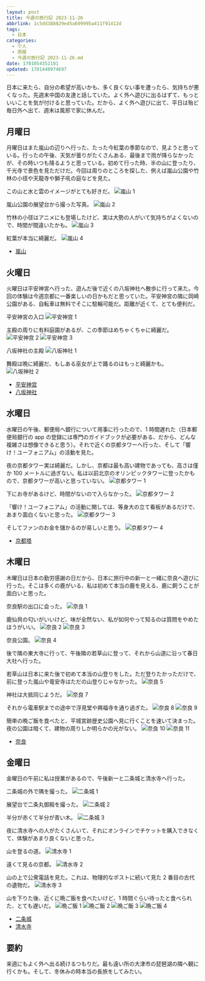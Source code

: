```yaml
---
layout: post
title: 今週の旅行記 2023-11-26
abbrlink: 1c5dd388829e45a699995a411f91412d
tags:
  - 日本
categories:
  - 个人
  - 周报
  - 今週の旅行記 2023-11-26.md
date: 1701054352101
updated: 1701440974697
---
```


日本に来たら、自分の希望が高いかも、多く良くない事を遭ったら、気持ちが悪くなった。先週末中国の友達と話していた。よく外へ遊びに出るはずて、もっといいことを気が付けると思っていた。だから、よく外へ遊びに出て、平日は殆ど毎日外へ出て、週末は風邪で家に休んだ。

## 月曜日

月曜日はまた嵐山の辺りへ行った、たった今紅葉の季節なので、見ようと思っている。行ったの午後、天気が曇りがたくさんある、最後まで雨が降らなかったが、その時いつも降るようと思っている。初めて行った時、半の山に登ったり、千光寺で景色を見ただけだ。今回は周りのところを探した、例えば嵐山公園や竹林の小径や天龍寺や獅子吼の庭などを見た。

この山と水と雲のイメージがとても好きだ。
![嵐山 1](https://image-proxy.rxliuli.com/?url=https://lh3.googleusercontent.com/pw/ADCreHdIo_nK75PHsTopOuW7WevXjy6At1FrIorlBqvHRdz2NiZFFbJOeIUDc29ysKz53t960MIPWWico9NwPjZS1olN19pNfBkXx4CKHRMv1Kq7IQmknM5YcElX_VUF945vN7pCxE99sLnBtAUM34fnexCQ=w2554-h1916-s-no-gm)

嵐山公園の展望台から撮った写真。
![嵐山 2](https://image-proxy.rxliuli.com/?url=https://lh3.googleusercontent.com/pw/ADCreHd36t8PZvjuXXFPi_9aahsXMuZsDLiE493Rc4sOPiPVqw32qfPGppxnZKtjO8AlWLtgIHmaS_djrCwOUfz3z9GHnBeyi7MJ5WUsrvtmsCexH4fTTs-BXRv0Yy5Eump2W11LJl84yXuoA5t_H8hffxjn=w2554-h1916-s-no-gm)

竹林の小径はアニメにも登場したけど、実は大勢の人がいて気持ちがよくないので、時間が間違いたかも。
![嵐山 3](https://image-proxy.rxliuli.com/?url=https://lh3.googleusercontent.com/pw/ADCreHf1IuvJyWvDJl8JiElYXw1VdYbelljwBaKX_kFS0j4YzOUYJiJXpg3amf63-vLuwxkc6e6sMRSMzQijBgqDWtVRcka2dZCHNE_6rToT0AAeDudnS3wyINGo9geVWpB3cgeGcyzMIF3wDbPsFRY_yOh8=w1438-h1916-s-no-gm)

紅葉が本当に綺麗だ。
![嵐山 4](https://image-proxy.rxliuli.com/?url=https://lh3.googleusercontent.com/pw/ADCreHdIXmT0onueS4rXllPed3gcqkUYK6qsTVvqGjRJ4BRTSqXkG_TeTo53GIgbZOpcaFj1czpMLPjcAtFe9qJjk6q1gZNHMdmMMxM21g5TP2BS5I33Aa3IceDlSCrVJk5vxZQwWUf3qGQycbTbIs0KfMUy=w1438-h1916-s-no-gm)

*   [嵐山](https://photos.app.goo.gl/kaiempVe5LsU64Gw5)

## 火曜日

火曜日は平安神宮へ行った、遊んだ後で近くの八坂神社へ散歩に行って来た。今回の体験は今週京都に一番楽しいの日かもだと思っていた。平安神宮の隣に岡崎公園がある、自転車は無料でそこに駐輪可能だ。距離が近くて、とても便利だ。

平安神宮の入口
![平安神宫 1](https://image-proxy.rxliuli.com/?url=https://lh3.googleusercontent.com/pw/ADCreHdQcSiZ7VKtazrBDc8q4hCFBdHcNRsWbS9s8uU0ftt44XVExy76q38_RHcfoQ8CC6a3ke7ma8d4oFWV1BMJoMrecOtmkdmjjtCLnxuCCiCXZlVSYHE-c1W3CiG9aCwckV0moZUhilafTek5U1LfHmQl=w2554-h1916-s-no-gm)

主殿の周りに有料庭園があるが、この季節はめちゃくちゃに綺麗だ。
![平安神宫 2](https://image-proxy.rxliuli.com/?url=https://lh3.googleusercontent.com/pw/ADCreHcsl6STDx8G5neH6AlEL5d1U0AEYn5QOa3JbxXQY_xmVm0rnZhkTxRTpJv_l3Ng3DktnjwGsU0rqlJySxyh4MghuKsRw193ojoy-qaTQ6xwl6pfgJOp46eFG2YJJaZDyIWQAnGJA7CpdWUGKJAG1G0q=w2554-h1916-s-no-gm)
![平安神宫 3](https://image-proxy.rxliuli.com/?url=https://lh3.googleusercontent.com/pw/ADCreHf0tKdik8kC2lX7F1lCwSWa78KDno4WhZvh97jp0UJE-K4haF1HKDFtDdBfs0b7VqnNcXoXeXuGvsZEMCwwZKdhWisOOI-SIWidxzHVX3JCU4NSp8DstjjvtX8_oNG38wPq81UPpPvMqzPdgqTXEVvn=w2554-h1916-s-no-gm)

八坂神社の主殿
![八坂神社 1](https://image-proxy.rxliuli.com/?url=https://lh3.googleusercontent.com/pw/ADCreHe7FlQ1RIi4HgZfdCsFYnVPUtcVmF2al5Aw5yQpU2ZxzNh3yIV_0L8MgCV1FnAGj20_znDh1RtIxb9mok2fdXRxrc9wGfWY6wyjdrUnxu7nj6yywR-1aJ5lDJPfvRUUIa3klRy4yjhiiEhcY5Nuhz_7=w2554-h1916-s-no-gm)

舞殿は晩に綺麗だ、もしある巫女が上で踊るのはもっと綺麗かも。
![八坂神社 2](https://image-proxy.rxliuli.com/?url=https://lh3.googleusercontent.com/pw/ADCreHdaHGEOXycTqSkM-ZLPVFkmM1zLeOmcwdCBVD2xOizWmqlrc8CUhH3WyfuIptFrxe5HU0Ln0Pa3LKIbAGv1MEbkfsm1Z3l64f29QaTbC33NbzUKtDtP_NbtH0MqedB1d_0tYWW5oC5dKsy1ZG9sVoKM=w2554-h1916-s-no-gm)

*   [平安神宫](https://photos.app.goo.gl/FnT6LiWQLG5NgCuQA)
*   [八坂神社](https://photos.app.goo.gl/xk2tAFcN4vumQmSA6)

## 水曜日

水曜日の午後、郵便局へ銀行について用事に行ったので、1 時間遅れた（日本郵便局銀行の app の登録には専門のガイドブックが必要がある、だから、どんな複雑さは想像できると思う）。それで近くの京都タワーへ行った、そして「響け！ユーフォニアム」の活動を見た。

夜の京都タワー実は綺麗だ。しかし、京都は最も高い建物であっても、高さは僅か 100 メートルに過ぎない。私は以前北京のオリンピックタワーに登ったかもので、京都タワーが高いと思っていない。
![京都タワー 1](https://image-proxy.rxliuli.com/?url=https://lh3.googleusercontent.com/pw/ADCreHehDH9HHuJqQtlTapVXKV5Izgqqm-GfJviJePYuwxgylgrJBdCnArr3IvZKAMBunCcnHmnQX53Y_hrJgQ3ktwFALI_TcKEOVKngdfFsVL7NRp2rMVenmocCDEDtd1pRrYSaKbd90rb_kzEyR9xqVUE-=w1438-h1916-s-no-gm)

下にお寺があるけど、時間がないので入らなかった。
![京都タワー 2](https://image-proxy.rxliuli.com/?url=https://lh3.googleusercontent.com/pw/ADCreHfslLg95IvQJNgYVOCRvGf4sky8jUfKr2Gm9OUwnGCrgo8L1sl9982yqMZAlcikPVsxCoqBlUBG0wUijy-w3HCuhkaewztoOlK26-NBrw5ZBeoKa4MuacpA2lqcv7G4ZhBkSSjExDNOUc0jc8KRgwvh=w2554-h1916-s-no-gm)

「響け！ユーフォニアム」の活動に関しては、等身大の立て看板があるだけで、あまり面白くないと思った。
![京都タワー 3](https://image-proxy.rxliuli.com/?url=https://lh3.googleusercontent.com/pw/ADCreHcpN0eyNkalTsCC_VE-5mJmwfKxpG5GxEIH90KCkVwgG6INH5JB_ekINp2D-ZozIsL48WoMWvBasN8CiRdUMLH8UHXunORovFVOqfQ4i6Ytt6jHaBxTRH9Dzgtx5CUGqofOnK21LcgrSiPDNPYDXNfm=w2554-h1916-s-no-gm)

そしてファンのお金を儲かるのが易しいと思う。
![京都タワー 4](https://image-proxy.rxliuli.com/?url=https://lh3.googleusercontent.com/pw/ADCreHdCyhlzXPLj23-RCbGEKlq_QzARH6Q9NhnYBdsNVSf02DBHBWed8fNotDzEQzz_dUQZIuEZtoZF7RVZP0CONKu7pvk5NEl8o9y78R8ll-fEAAz7LycEjgPvQ-xR1MZWY41T__-5xkXi51ItI58LUR8l=w2554-h1916-s-no-gm)

*   [京都塔](https://photos.app.goo.gl/9unL9DtzwgrZ4ep5A)

## 木曜日

木曜日は日本の勤労感謝の日だから、日本に旅行中の新一と一緒に奈良へ遊びに行った。そこは多くの鹿がいる、私は初めて本当の鹿を見える、鹿に飼うことが面白いと思った。

奈良駅の出口に会った。
![奈良 1](https://image-proxy.rxliuli.com/?url=https://lh3.googleusercontent.com/pw/ADCreHeVrB6NThNeDI75luuyPBQgpfaKvJurKIYBsN7Hzgzv_J1QOL5_z44Cl_DYKjFkk_xDwTJFMYDlgtdj6_k1cz-Nyki5jeoBl4V5y-U66ezpm0jUShjgyUrh0ZT0XZWouSiOMKMKUy8wujS-6P8-Cqjf=w2554-h1916-s-no-gm)

鹿仙貝の匂いがいいけど、味が全然ない、私が如何やって知るのは質問をやめたほうがいい。
![奈良 2](https://image-proxy.rxliuli.com/?url=https://lh3.googleusercontent.com/pw/ADCreHdZaQNzIOjuclV4F6Jx5-V5XmWuzd9mEEVIvIiU3UpypsB_mSoitemAn8e1uyQRTR_bvXw8rkIDmOH3QJ7kWRtdtmGmLORP0LhSBTwu72ZWQLkwCtbSIbnb7GicIplsOjNFU3O_ThzWjVSW2GHa2LOa=w1438-h1916-s-no-gm)
![奈良 3](https://image-proxy.rxliuli.com/?url=https://lh3.googleusercontent.com/pw/ADCreHfwHivA-invBNdzDeBS-pQaJBvPEHHT2DrNyqPN5_4asZvWZmOIBx_w_Q2-tOXZNnBc39RaLluJ7pyEc_80RtWG6eihvNlKBLPlhw4WxYP83AkaOe9G8QRSljxKXgwV656bfg1-LBgJXN7BmchvOPsp=w1438-h1916-s-no-gm)

奈良公園。
![奈良 4](https://image-proxy.rxliuli.com/?url=https://lh3.googleusercontent.com/pw/ADCreHfIznjHr0BMEBGZsMP1ghJR842HCCFfTosTW07sAsx16IoTdOvto_VvzSXG4oQ_19WXG6qkSkU17n_auIQQ3CQtHBay3LjYHuQg3PZXanii3RMw9a6p8jiOlS6AYDZfiiTYbQK-Magvab47m3Pjxd3q=w2554-h1916-s-no-gm)

後で隣の東大寺に行って、午後隣の若草山に登って、それから山道に沿って春日大社へ行った。

若草山は日本に来た後で初めて本当の山登りをした。ただ登りたかっただけで、前に登った嵐山や竜安寺はただの山登りじゃなかった。
![奈良 5](https://image-proxy.rxliuli.com/?url=https://lh3.googleusercontent.com/pw/ADCreHcuqLw8Dk7gZpWp6eiznKg80BfM7pY418elXMuB8jeIQuE3PpgaNF33BahmR6S6t53zh1KdMC4XFA9sWD80IOuaw2WME2V5MQMko_YDyEKam8NBXHfO749bTeQ5yGZrPPWXLC7pVgo_7vmjuJcfFBFw=w2554-h1916-s-no-gm)

神社は大抵同じようだ。
![奈良 7](https://image-proxy.rxliuli.com/?url=https://lh3.googleusercontent.com/pw/ADCreHdkXomi95TGI6ZlGZI6JRjnsi2ZzUmUPEOpU5paC2fggO6H6h4EaVJyE8e53r4INRZa2cAmFHmMexh-biamswJeeGcZVamxfcmV-PpK6s4eMnbTHBhHecpL78m9Ni8V4EioQigp5Av7WThSAvNae3FC=w2554-h1916-s-no-gm)

それから電車駅までの途中で浮見堂や興福寺を通り過ぎた。
![奈良 8](https://image-proxy.rxliuli.com/?url=https://lh3.googleusercontent.com/pw/ADCreHe8VO68aEyzo718tiDXJx0mvamp7z0NbQaBiN-8GL5KW55ezR_Sn0CjiUdqG18GPeOYy_nQ_r-FVQZwIOP3lR1XctGRg835EYsazULUj0KE51gNGStzABNYwCy7AYrCE3ZUeGW8mJ2ICpcvSGFpZ9E9=w2554-h1916-s-no-gm)
![奈良 9](https://image-proxy.rxliuli.com/?url=https://lh3.googleusercontent.com/pw/ADCreHde8gEW3Z4j3OsEu3DrTwUbz2Ja3r-Bf4KCvbbVOvioKxkviPYUB2o3j53n16v0JdZPrqf1JWCrNK3nM4zqRwho5hS1pyZsIDKX9lG5-Lvs2-iUYgnd7qUHw-TcJgJ0zburKuqCvNqLVCyQUpeK0PTZ=w2554-h1916-s-no-gm)

簡単の晩ご飯を食べたと、平城宮跡歴史公園へ見に行くことを速いて決まった。夜の公園は暗くて、建物の周りしか明らかの光がない。
![奈良 10](https://image-proxy.rxliuli.com/?url=https://lh3.googleusercontent.com/pw/ADCreHfU09Y6oS2sa_f9RONP7qjCvGznIoRsHoBO6Hl8TCks4IlnDJ9NFMsPjJRK3GS8a--dqmnjlB1mAI-b4hYA6g0ziRMPF2ws4fOkCp3XRSzZGct4n-fHnnA1Su3nWz5RQ6r979na5dbPg7dDEybNeIBp=w2554-h1916-s-no-gm)
![奈良 11](https://image-proxy.rxliuli.com/?url=https://lh3.googleusercontent.com/pw/ADCreHe5pTSKNuiyePuAYU3tvCoacxdo5blyk56bR02AV6gFtFrPcna6G_2CAJGZ0w1v5AT2-0GZiS9BVfJxcoqq5A4Pe9waWjthJMMuiMzGFuK6-EYU8i0S6VqBBzC685O9sVJF23LtBasC2akQSYGXtuC6=w2554-h1916-s-no-gm)

*   [奈良](https://photos.app.goo.gl/1rj3qHz8K8DhzBQN7)

## 金曜日

金曜日の午前に私は授業があるので、午後新一と二条城と清水寺へ行った。

二条城の外で隅を撮った。
![二条城 1](https://image-proxy.rxliuli.com/?url=https://lh3.googleusercontent.com/pw/ADCreHdx6ZY27WVmAyExf_q9Pvmf4pUGPCJB91hAqzjfNxOnnWf1U-Bpck1NFr5Q4hHUU9nmzyqkvufaORd9Gcvi23UJjlpGnaxAuQmLYbn1IyyN86_uFcO5tipMQGqSdhLXixEMW-DO-cD84stvvAtefVjU=w2554-h1916-s-no-gm)

展望台で二条丸御殿を撮った。
![二条城 2](https://image-proxy.rxliuli.com/?url=https://lh3.googleusercontent.com/pw/ADCreHf9seCkyra3tKqKkE69Tj-atHB_Bw8HKeM5hzAGq7H8BO_DVC0Gr07xE_HxEcozLdHS-WNf5UJJ18-lkhFKC73vpms6jZ6DwSxmxlivCv6iyI5z-NNaVJAf2Y_Yzdd22RtE-6dYkkPVVRx3BrHlNur7=w2554-h1916-s-no-gm)

半分が赤くて半分が青い木。
![二条城 3](https://image-proxy.rxliuli.com/?url=https://lh3.googleusercontent.com/pw/ADCreHcKF_MaYKdwaqjvUjhnAbzYsb-FBtB5QfqFNlSb5RWIsnvovrquFKZ3M1Qtj7yAc9jF3MvKawO-YKOU_rpeiOrlO7Quosy8rY1mZja1PrwsYeHnZ5gJTUvpNRJFqFXAs59fzIR6INaTU6WLmEBe2Zif=w2554-h1916-s-no-gm)

夜に清水寺への人がたくさんいて、それにオンラインでチケットを購入できなくて、体験があまり良くないと思った。

山を登るの道。
![清水寺 1](https://image-proxy.rxliuli.com/?url=https://lh3.googleusercontent.com/pw/ADCreHfsl4-jNMUFU8QeVZXL6CbvLg4cbKuM-Eo9UuUEwlMbiODJspstcU0nhLszOKiKX6lg5NS3Mz_M-l5jPP7MtyAOPp-TD_dx2_JsSVk6Terogvu20WKmd0ua5nmUPUuRJAwBK97RpG6hyJyrbjRqMzL8=w2554-h1916-s-no-gm)

遠くて見るの京都。
![清水寺 2](https://image-proxy.rxliuli.com/?url=https://lh3.googleusercontent.com/pw/ADCreHdbnh35G2M1PphxgzDRi99bY3E9fMfFm6tyYCrcoLNebfPLUWPz1lOcwhUOuJPwhDlA5BgLwCMGHjpCzAhpvKJ-GoHQrIunbJ1D3HKapwTRpvFeSE0yBhchAUSl64iOe3WltBRtekfrk1Ky8lNP8_aI=w2554-h1916-s-no-gm)

山の上で公衆電話を見た。これは、物理的なポストに続いて見た 2 番目の古代の遺物だ。
![清水寺 3](https://image-proxy.rxliuli.com/?url=https://lh3.googleusercontent.com/pw/ADCreHfg1XHpao5_EhsWneeZWICM83DNoN-ItW-zFVINnzJlr67pd19sV1PlmQ4v_oPDuwvh7yIUqiZe5yXGZBb-Dv50JDFVTAg_5bsqzujvfJ84qB7erOZrlpwembMrn4KRdQLu1_ARKBFX7FTFntlQCDpK=w1438-h1916-s-no-gm)

山を下りた後、近くに晩ご飯を食べたいけど、1 時間ぐらい待ったと食べられた、とても遅いだ。
![晩ご飯 1](https://image-proxy.rxliuli.com/?url=https://lh3.googleusercontent.com/pw/ADCreHfrMG1AOhtIrJEuKGNAjbTPlxHohQ3Pbm_McMqqjlyYAXrEcBnCqH4gR-0i-IEUZHXCDeUnsidEX_GHCiEMU7mmJ9mQ4rH13L6vllan6rffVhB_de4mSEnnvY-Fp3GvwmN6mrZakxV2dyPapNGy__pn=w2554-h1916-s-no-gm)
![晩ご飯 2](https://image-proxy.rxliuli.com/?url=https://lh3.googleusercontent.com/pw/ADCreHdIU9y6QqODwCJeFgSTX_IZyfQ_V_eKJ1D-dXdysywCLF6CD3PSzhAzFZ3IeaYm48qyRg8JJq-kfdzAvEI4XPP73e-0pr00bsyUQrphchkzq74P_GrngIWCAstr5gwJerAdz0XBVjDAk-pzrip4yWES=w2554-h1916-s-no-gm)
![晩ご飯 3](https://image-proxy.rxliuli.com/?url=https://lh3.googleusercontent.com/pw/ADCreHfs41okJ09zNXGw4tZQyvvkEY3twZbzUg77dnCLLiWo3OFafwgBI8lo_h3SfXa930k4GbdVxCKFmO7QVN-S49J7fYCxWAu8qKqdQEcLIarX5zYsl2tNQTjPEN6huNpHrYwFK-6KDMh1aEtNwxTXgMmt=w2554-h1916-s-no-gm)
![晩ご飯 4](https://image-proxy.rxliuli.com/?url=https://lh3.googleusercontent.com/pw/ADCreHeiV0_38MDtlciIBUHLLTsW4vlxIu8LpXGtVJyeQj1EmjbhhFugp4y3yE-kMC64w2AgEw7ISDH3YA3ON-GHJD0a0L6-Wnb-zMkjsrWi_ytUITh_quSvt5hobGRsWXftUGs3etmPg_aEtnlffXjL6b1w=w2554-h1916-s-no-gm)

*   [二条城](https://photos.app.goo.gl/T3Lc7aR453R8gcVL6)
*   [清水寺](https://photos.app.goo.gl/pjqzNkNX8iwzhEsX8)

## 要約

来週にもよく外へ出る続けるつもりだ。最も遠い所の大津市の琵琶湖の隣へ観に行くかも。そして、冬休みの時本当の長旅をしてみたい。
